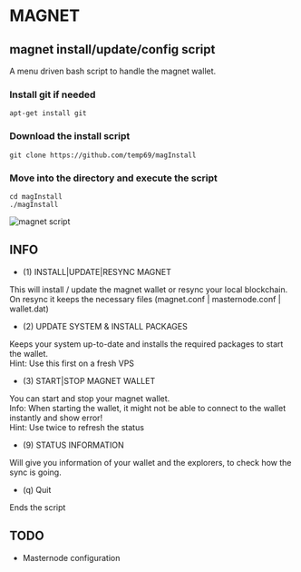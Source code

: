 # MAGNET

## magnet install/update/config script

A menu driven bash script to handle the magnet wallet.

### Install git if needed
`apt-get install git`

### Download the install script
`git clone https://github.com/temp69/magInstall`

### Move into the directory and execute the script
`cd magInstall`\
`./magInstall`

![magnet script](https://user-images.githubusercontent.com/36497576/44104149-6122f798-9fee-11e8-9035-cd85b818dc43.png)

## INFO

- (1) INSTALL|UPDATE|RESYNC MAGNET

This will install / update the magnet wallet or resync your local blockchain.\
On resync it keeps the necessary files (magnet.conf | masternode.conf | wallet.dat)

- (2) UPDATE SYSTEM & INSTALL PACKAGES

Keeps your system up-to-date and installs the required packages to start the wallet.\
Hint: Use this first on a fresh VPS

- (3) START|STOP MAGNET WALLET

You can start and stop your magnet wallet.\
Info: When starting the wallet, it might not be able to connect to the wallet instantly and show error!\
Hint: Use **<ENTER>** twice to refresh the status

- (9) STATUS INFORMATION

Will give you information of your wallet and the explorers, to check how the sync is going.

- (q) Quit

Ends the script

## TODO

- Masternode configuration

